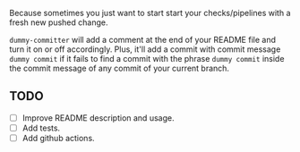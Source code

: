 Because sometimes you just want to start start your checks/pipelines with a fresh new pushed change.

`dummy-committer` will add a comment at the end of your README file and turn it on or off accordingly. Plus, it'll add a commit with commit message `dummy commit` if it fails to find a commit with the phrase `dummy commit` inside the commit message of any commit of your current branch.

## TODO

- [ ] Improve README description and usage.
- [ ] Add tests.
- [ ] Add github actions.
<!-- dummy commit: on -->
